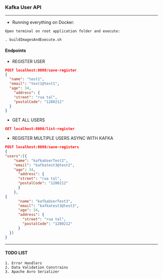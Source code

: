 ### Kafka User API  

---
* Running everything on Docker:
```
Open terminal on root application folder and execute:
 
. buildImagesAndExecute.sh
```
#### Endpoints
  
* REGISTER USER
```json
POST localhost:8080/save-register
{
  "name": "test1",
  "email": "test1@test1",
  "age": 34,
    "address": {
    "street": "rua tal",
    "postalCode": "1280212"
  }
}
```
* GET ALL USERS
```json
GET localhost:8080/list-register
```
* REGISTER MULTIPLE USERS ASYNC WITH KAFKA
```json
POST localhost:8080/save-registers
{
"users":[{
    "name": "kafkaUserTest2",
    "email": "kafkatest3@test2",
    "age": 34,
      "address": {
      "street": "rua tal",
      "postalCode": "1280212"
      }
    },
{
      "name": "kafkaUserTest3",
      "email": "kafkatest3@test3",
      "age": 34,
      "address": {
        "street": "rua tal",
        "postalCode": "1280212"
      }
  }]
}
```
---
#### TODO LIST
```
1. Error Handlers
2. Data Validation Constrains
3. Apache Avro Serializer
```